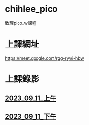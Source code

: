 # __chihlee_pico__
致理pico_w課程

# 上課網址
https://meet.google.com/rgg-rywi-hbw

# 上課錄影

## [2023_09_11_上午](https://youtube.com/live/d4kCf4p2T6E)

## [2023_09_11_下午](https://youtube.com/live/pVvPs_qJhNY)
